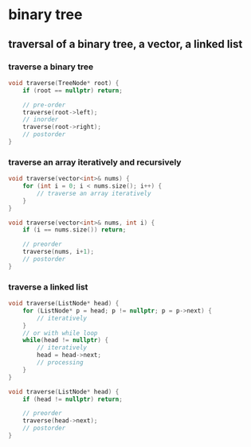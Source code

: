 # binary tree

## traversal of a binary tree, a vector, a linked list

### traverse a binary tree

```C++
void traverse(TreeNode* root) {
    if (root == nullptr) return;

    // pre-order
    traverse(root->left);
    // inorder
    traverse(root->right);
    // postorder
}
```

### traverse an array iteratively and recursively

```C++
void traverse(vector<int>& nums) {
    for (int i = 0; i < nums.size(); i++) {
        // traverse an array iteratively
    }
}
```

```C++
void traverse(vector<int>& nums, int i) {
    if (i == nums.size()) return;

    // preorder
    traverse(nums, i+1);
    // postorder
}
```

### traverse a linked list

```C++
void traverse(ListNode* head) {
    for (ListNode* p = head; p != nullptr; p = p->next) {
        // iteratively
    }
    // or with while loop
    while(head != nullptr) {
        // iteratively
        head = head->next;
        // processing
    }
}
```

```C++
void traverse(ListNode* head) {
    if (head != nullptr) return;

    // preorder
    traverse(head->next);
    // postorder
}
```

